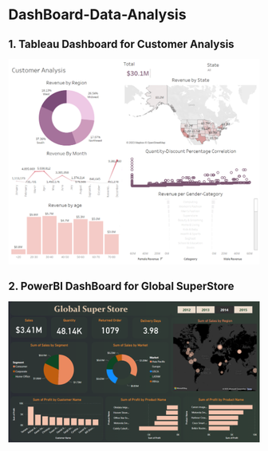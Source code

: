 # DashBoard-Data-Analysis

## 1. Tableau Dashboard for Customer Analysis

![alt text](https://github.com/HafsaOuaj/DashBoard-Data-Analysis/blob/main/DashboardCustumerAnalysis.png)

## 2. PowerBI DashBoard for Global SuperStore
![alt text](https://github.com/HafsaOuaj/DashBoard-Data-Analysis/blob/main/PowerBiDashboard.png)
